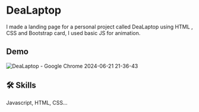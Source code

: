 # DeaLaptop

I made a landing page for a personal project called DeaLaptop using HTML , CSS and Bootstrap card, I used basic JS for animation.

## Demo

![DeaLaptop - Google Chrome 2024-06-21 21-36-43](https://github.com/user-attachments/assets/661a6b08-c583-479d-90d4-7d8c32153551)


## 🛠 Skills
Javascript, HTML, CSS...
